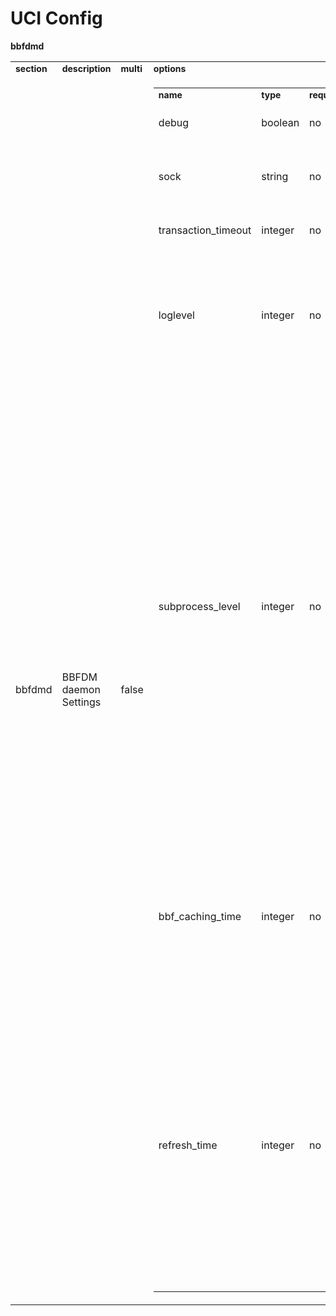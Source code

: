 # UCI Config

<tbody>
    <tr>
        <td colspan="2">
            <div style="font-weight: bold">bbfdmd</div>
            <table style="width:100%">
                <tbody>
                    <tr>
                        <td>
                            <div style="font-weight: bold; font-size: 14px">section</div>
                        </td>
                        <td>
                            <div style="font-weight: bold; font-size: 14px">description</div>
                        </td>
                        <td>
                            <div style="font-weight: bold; font-size: 14px">multi</div>
                        </td>
                        <td>
                            <div style="font-weight: bold; font-size: 14px">options</div>
                        </td>
                    </tr>
                    <tr>
                        <td class="td_row_even">
                            <div class="td_row_even">bbfdmd</div>
                        </td>
                        <td class="td_row_even">
                            <div class="td_row_even">BBFDM daemon Settings</div>
                        </td>
                        <td class="td_row_even">
                            <div class="td_row_even">false</div>
                        </td>
                        <td class="td_row_even">
                            <table style="width:100%">
                                <tbody>
                                    <tr>
                                        <td>
                                            <div style="font-weight: bold; font-size: 14px">name</div>
                                        </td>
                                        <td>
                                            <div style="font-weight: bold; font-size: 14px">type</div>
                                        </td>
                                        <td>
                                            <div style="font-weight: bold; font-size: 14px">required</div>
                                        </td>
                                        <td>
                                            <div style="font-weight: bold; font-size: 14px">default</div>
                                        </td>
                                        <td>
                                            <div style="font-weight: bold; font-size: 14px">description</div>
                                        </td>
                                    </tr>
                                    <tr>
                                        <td class="td_row_odd">
                                            <div class="td_row_odd">debug</div>
                                        </td>
                                        <td class="td_row_odd">
                                            <div class="td_row_odd">boolean</div>
                                        </td>
                                        <td class="td_row_odd">
                                            <div class="td_row_odd">no</div>
                                        </td>
                                        <td class="td_row_odd">
                                            <div class="td_row_odd"></div>
                                        </td>
                                        <td class="td_row_odd">
                                            <div class="td_row_odd">Enabled debug logging</div>
                                        </td>
                                    </tr>
                                    <tr>
                                        <td class="td_row_even">
                                            <div class="td_row_even">sock</div>
                                        </td>
                                        <td class="td_row_even">
                                            <div class="td_row_even">string</div>
                                        </td>
                                        <td class="td_row_even">
                                            <div class="td_row_even">no</div>
                                        </td>
                                        <td class="td_row_even">
                                            <div class="td_row_even"></div>
                                        </td>
                                        <td class="td_row_even">
                                            <div class="td_row_even">Path for ubus socket to register bbfdmd services</div>
                                        </td>
                                    </tr>
                                    <tr>
                                        <td class="td_row_odd">
                                            <div class="td_row_odd">transaction_timeout</div>
                                        </td>
                                        <td class="td_row_odd">
                                            <div class="td_row_odd">integer</div>
                                        </td>
                                        <td class="td_row_odd">
                                            <div class="td_row_odd">no</div>
                                        </td>
                                        <td class="td_row_odd">
                                            <div class="td_row_odd">10</div>
                                        </td>
                                        <td class="td_row_odd">
                                            <div class="td_row_odd">Transaction timeout value in seconds</div>
                                        </td>
                                    </tr>
                                    <tr>
                                        <td class="td_row_even">
                                            <div class="td_row_even">loglevel</div>
                                        </td>
                                        <td class="td_row_even">
                                            <div class="td_row_even">integer</div>
                                        </td>
                                        <td class="td_row_even">
                                            <div class="td_row_even">no</div>
                                        </td>
                                        <td class="td_row_even">
                                            <div class="td_row_even">1</div>
                                        </td>
                                        <td class="td_row_even">
                                            <div class="td_row_even">Internal loglevel for debugging {0: No Logs; 1: Errors only; 2: Errors
                                                and warnings; 3: Error, warning and info; 4: Everything}</div>
                                        </td>
                                    </tr>
                                    <tr>
                                        <td class="td_row_even">
                                            <div class="td_row_even">subprocess_level</div>
                                        </td>
                                        <td class="td_row_even">
                                            <div class="td_row_even">integer</div>
                                        </td>
                                        <td class="td_row_even">
                                            <div class="td_row_even">no</div>
                                        </td>
                                        <td class="td_row_even">
                                            <div class="td_row_even">2</div>
                                        </td>
                                        <td class="td_row_even">
                                            <div class="td_row_even">This parameter configures when subprocess can be used for get operation. Level here denotes the Datamodel object depth up-to which subprocess will be used to collect the get data. For example, if this is configured to 1, then only get for 'Device.' shall be called within the subprocess. If configured as level 2, then all the get with up-to depth 2 like 'Device.WiFi.', 'Device.IP.' shall be called in subprocess.</div>
                                        </td>
                                    </tr>
                                    <tr>
                                        <td class="td_row_even">
                                            <div class="td_row_even">bbf_caching_time</div>
                                        </td>
                                        <td class="td_row_even">
                                            <div class="td_row_even">integer</div>
                                        </td>
                                        <td class="td_row_even">
                                            <div class="td_row_even">no</div>
                                        </td>
                                        <td class="td_row_even">
                                            <div class="td_row_even">0</div>
                                        </td>
                                        <td class="td_row_even">
                                            <div class="td_row_even">Max caching time in seconds for ubus output used in datamodel parameters. If not configured, output shall be cleared end the end of call.</div>
                                        </td>
                                    </tr>
                                    <tr>
                                        <td class="td_row_even">
                                            <div class="td_row_even">refresh_time</div>
                                        </td>
                                        <td class="td_row_even">
                                            <div class="td_row_even">integer</div>
                                        </td>
                                        <td class="td_row_even">
                                            <div class="td_row_even">no</div>
                                        </td>
                                        <td class="td_row_even">
                                            <div class="td_row_even">5</div>
                                        </td>
                                        <td class="td_row_even">
                                            <div class="td_row_even">The time period in seconds after which bbfdmd will refresh the datamodel instances in a periodic manner. If configured to '0' then instance updater will be disabled. If not configured at all then after every 5 seconds datamodel instances will be refreshed.</div>
                                        </td>
                                    </tr>
                                </tbody>
                            </table>
                        </td>
                    </tr>
                </tbody>
            </table>
        </td>
    </tr>
</tbody>
